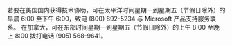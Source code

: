 若要在美国国内获得技术协助，可在太平洋时间星期一到星期五（节假日除外）的早晨 6:00 至下午 6:00，致电 (800) 892-5234 与 Microsoft 产品支持服务联系。 在加拿大，可在东部时间星期一到星期五（节假日除外）的上午 8:00 至晚上 8:00 拨打电话 (905) 568-9641。

<!--HONumber=May16_HO2-->


